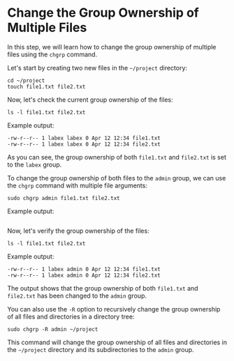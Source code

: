 # Change the Group Ownership of Multiple Files

In this step, we will learn how to change the group ownership of multiple files using the `chgrp` command.

Let's start by creating two new files in the `~/project` directory:

```
cd ~/project
touch file1.txt file2.txt
```

Now, let's check the current group ownership of the files:

```
ls -l file1.txt file2.txt
```

Example output:

```
-rw-r--r-- 1 labex labex 0 Apr 12 12:34 file1.txt
-rw-r--r-- 1 labex labex 0 Apr 12 12:34 file2.txt
```

As you can see, the group ownership of both `file1.txt` and `file2.txt` is set to the `labex` group.

To change the group ownership of both files to the `admin` group, we can use the `chgrp` command with multiple file arguments:

```
sudo chgrp admin file1.txt file2.txt
```

Example output:

```

```

Now, let's verify the group ownership of the files:

```
ls -l file1.txt file2.txt
```

Example output:

```
-rw-r--r-- 1 labex admin 0 Apr 12 12:34 file1.txt
-rw-r--r-- 1 labex admin 0 Apr 12 12:34 file2.txt
```

The output shows that the group ownership of both `file1.txt` and `file2.txt` has been changed to the `admin` group.

You can also use the `-R` option to recursively change the group ownership of all files and directories in a directory tree:

```
sudo chgrp -R admin ~/project
```

This command will change the group ownership of all files and directories in the `~/project` directory and its subdirectories to the `admin` group.
